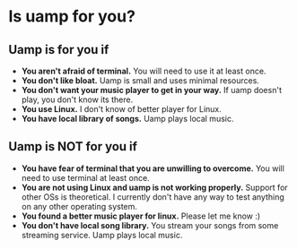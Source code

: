 # Is uamp for you?

## Uamp is for you if
- **You aren't afraid of terminal.** You will need to use it at least once.
- **You don't like bloat.** Uamp is small and uses minimal resources.
- **You don't want your music player to get in your way.** If uamp doesn't play,
  you don't know its there.
- **You use Linux.** I don't know of better player for Linux.
- **You have local library of songs.** Uamp plays local music.

## Uamp is NOT for you if
- **You have fear of terminal that you are unwilling to overcome.** You will
  need to use terminal at least once.
- **You are not using Linux and uamp is not working properly.** Support for
  other OSs is theoretical. I currently don't have any way to test anything on
  any other operating system.
- **You found a better music player for linux.** Please let me know :)
- **You don't have local song library.** You stream your songs from some
  streaming service. Uamp plays local music.
